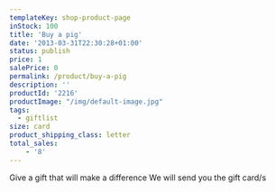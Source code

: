 ```yaml
---
templateKey: shop-product-page
inStock: 100
title: 'Buy a pig'
date: '2013-03-31T22:30:28+01:00'
status: publish
price: 1
salePrice: 0
permalink: /product/buy-a-pig
description: ''
productId: '2216'
productImage: "/img/default-image.jpg"
tags:
  - giftlist
size: card
product_shipping_class: letter
total_sales:
    - '8'
---
```

Give a gift that will make a difference We will send you the gift card/s